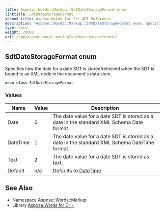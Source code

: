 ```yaml
---
title: Aspose::Words::Markup::SdtDateStorageFormat enum
linktitle: SdtDateStorageFormat
second_title: Aspose.Words for C++ API Reference
description: 'Aspose::Words::Markup::SdtDateStorageFormat enum. Specifies how the date for a date SDT is stored/retrieved when the SDT is bound to an XML node in the document''s data store in C++.'
type: docs
weight: 20000
url: /cpp/aspose.words.markup/sdtdatestorageformat/
---
```

## SdtDateStorageFormat enum


Specifies how the date for a date SDT is stored/retrieved when the SDT is bound to an XML node in the document's data store.

```cpp
enum class SdtDateStorageFormat
```

### Values

| Name | Value | Description |
| --- | --- | --- |
| Date | 0 | The date value for a date SDT is stored as a date in the standard XML Schema Date format. |
| DateTime | 1 | The date value for a date SDT is stored as a date in the standard XML Schema DateTime format. |
| Text | 2 | The date value for a date SDT is stored as text. |
| Default | n/a | Defaults to [DateTime](./) |

## See Also

* Namespace [Aspose::Words::Markup](../)
* Library [Aspose.Words for C++](../../)
